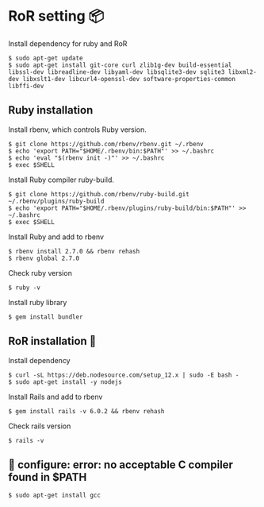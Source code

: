 # RoR setting :package:

Install dependency for ruby and RoR

```shell
$ sudo apt-get update
$ sudo apt-get install git-core curl zlib1g-dev build-essential libssl-dev libreadline-dev libyaml-dev libsqlite3-dev sqlite3 libxml2-dev libxslt1-dev libcurl4-openssl-dev software-properties-common libffi-dev
```

## Ruby installation

Install rbenv, which controls Ruby version.

```shell
$ git clone https://github.com/rbenv/rbenv.git ~/.rbenv
$ echo 'export PATH="$HOME/.rbenv/bin:$PATH"' >> ~/.bashrc
$ echo 'eval "$(rbenv init -)"' >> ~/.bashrc
$ exec $SHELL
```

Install Ruby compiler ruby-build.

```shell
$ git clone https://github.com/rbenv/ruby-build.git ~/.rbenv/plugins/ruby-build
$ echo 'export PATH="$HOME/.rbenv/plugins/ruby-build/bin:$PATH"' >> ~/.bashrc
$ exec $SHELL
```
Install Ruby and add to rbenv

```shell
$ rbenv install 2.7.0 && rbenv rehash
$ rbenv global 2.7.0
```

Check ruby version

```shell
$ ruby -v
```

Install ruby library

```shell
$ gem install bundler
```

## RoR installation :rocket:

Install dependency

```shell
$ curl -sL https://deb.nodesource.com/setup_12.x | sudo -E bash -
$ sudo apt-get install -y nodejs
```

Install Rails and add to rbenv

```shell
$ gem install rails -v 6.0.2 && rbenv rehash
```

Check rails version

```shell
$ rails -v
```
## :wrench: configure: error: no acceptable C compiler found in $PATH

```shell
$ sudo apt-get install gcc
```
